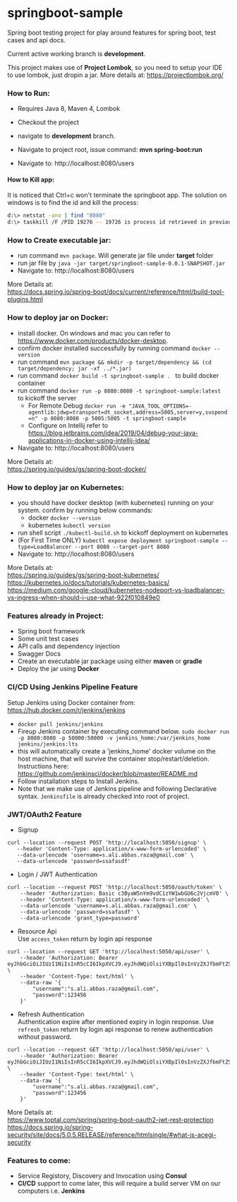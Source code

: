 
# springboot-sample
Spring boot testing project for play around features for spring boot, test cases and api docs.


Current active working branch is **development**.

This project makes use of **Project Lombok**, so you need to setup your IDE to use lombok, just dropin a jar. More details at: https://projectlombok.org/


### How to Run:
- Requires Java 8, Maven 4, Lombok
- Checkout the project
- navigate to **development** branch.
- Navigate to project root, issue command:   **mvn spring-boot:run**

- Navigate to: http://localhost:8080/users

#### How to Kill app:
It is noticed that Ctrl+c won't terminate the springboot app. The solution on windows is to find the id and kill the process:
```sh
d:\> netstat -ano | find "8080"
d:\> taskkill /F /PID 19276 -- 19726 is process id retrieved in previous step
```
### How to Create executable jar:
- run command ```mvn package```. Will generate jar file under **target** folder
- run jar file by ```java -jar target/springboot-sample-0.0.1-SNAPSHOT.jar```
- Navigate to: http://localhost:8080/users 

More Details at:
<br>https://docs.spring.io/spring-boot/docs/current/reference/html/build-tool-plugins.html

### How to deploy jar on Docker:
- install docker. On windows and mac you can refer to https://www.docker.com/products/docker-desktop.
- confirm docker installed successfully by running command ```docker --version```
- run command ```mvn package && mkdir -p target/dependency && (cd target/dependency; jar -xf ../*.jar)```
- run command ```docker build -t springboot-sample . ``` to build docker container
- run command ```docker run -p 8080:8080 -t springboot-sample:latest ``` to kickoff the server 
    - For Remote Debug ```docker run -e "JAVA_TOOL_OPTIONS=-agentlib:jdwp=transport=dt_socket,address=5005,server=y,suspend=n" -p 8080:8080 -p 5005:5005 -t springboot-sample```
    - Configure on Intellij refer to https://blog.jetbrains.com/idea/2019/04/debug-your-java-applications-in-docker-using-intellij-idea/
- Navigate to: http://localhost:8080/users 

More Details at:
<br>https://spring.io/guides/gs/spring-boot-docker/

### How to deploy jar on Kubernetes:
- you should have docker desktop (with kubernetes) running on your system. confirm by running below commands:
    - docker ```docker --version```
    - kubernetes ```kubectl version```
- run shell script ```./kubectl-build.sh``` to kickoff deployment on kubernetes
- (For First Time ONLY) ```kubectl expose deployment springboot-sample --type=LoadBalancer --port 8080 --target-port 8080``` 
- Navigate to: http://localhost:8080/users 

More Details at:
<br>https://spring.io/guides/gs/spring-boot-kubernetes/
<br>https://kubernetes.io/docs/tutorials/kubernetes-basics/
<br>https://medium.com/google-cloud/kubernetes-nodeport-vs-loadbalancer-vs-ingress-when-should-i-use-what-922f010849e0

### Features already in Project:
- Spring boot framework
- Some unit test cases
- API calls and dependency injection
- Swagger Docs
- Create an executable jar package using either **maven** or **gradle**
- Deploy the jar using **Docker**

### CI/CD Using Jenkins Pipeline Feature

Setup Jenkins using Docker container from: https://hub.docker.com/r/jenkins/jenkins
- ```docker pull jenkins/jenkins```
- Fireup Jenkins container by executing command below. ```sudo docker run -p 8080:8080 -p 50000:50000 -v jenkins_home:/var/jenkins_home jenkins/jenkins:lts```
- this will automatically create a 'jenkins_home' docker volume on the host machine, that will survive the container stop/restart/deletion. Instructions here: https://github.com/jenkinsci/docker/blob/master/README.md
- Follow installation steps to Install Jenkins. 
- Note that we make use of Jenkins pipeline and following Declarative syntax. ``Jenkinsfile`` is already checked into root of project.   	

### JWT/OAuth2 Feature
- Signup
```
curl --location --request POST 'http://localhost:5050/signup' \
   --header 'Content-Type: application/x-www-form-urlencoded' \
   --data-urlencode 'username=s.ali.abbas.raza@gmail.com' \
   --data-urlencode 'password=ssafasdf'
```   
- Login / JWT Authentication
```
curl --location --request POST 'http://localhost:5050/oauth/token' \
    --header 'Authorization: Basic c3ByaW5nYm9vdC1zYW1wbGU6c2VjcmV0' \
    --header 'Content-Type: application/x-www-form-urlencoded' \
    --data-urlencode 'username=s.ali.abbas.raza@gmail.com' \
    --data-urlencode 'password=ssafasdf' \
    --data-urlencode 'grant_type=password'
```   
- Resource Api 
<br>Use `access_token` return by login api response
```
curl --location --request GET 'http://localhost:5050/api/user' \
    --header 'Authorization: Bearer eyJhbGciOiJIUzI1NiIsInR5cCI6IkpXVCJ9.eyJhdWQiOlsiYXBpIl0sInVzZXJfbmFtZSI6InMuYWxpLmFiYmFzLnJhemFAZ21haWwuY29tIiwic2NvcGUiOlsicmVhZCIsIndyaXRlIl0sImV4cCI6MTU4NjUzNDQ2NywiYXV0aG9yaXRpZXMiOlsiQURNSU4iXSwianRpIjoiYTZiNmU1OWMtODRmZC00OTUxLTkzY2ItODMxOWFhYzE1YzY4IiwiY2xpZW50X2lkIjoic3ByaW5nYm9vdC1zYW1wbGUifQ.gZOk4E2VtePyldApXXw2qfMnNj3WUlBX19eqjPfpi9w' \
    --header 'Content-Type: text/html' \
    --data-raw '{
        "username":"s.ali.abbas.raza@gmail.com",
        "password":123456
    }'
```   
- Refresh Authentication 
<br>Authentication expire after mentioned expiry in login response. Use `refresh_token` return by login api response to renew authentication without password.
```
curl --location --request GET 'http://localhost:5050/api/user' \
    --header 'Authorization: Bearer eyJhbGciOiJIUzI1NiIsInR5cCI6IkpXVCJ9.eyJhdWQiOlsiYXBpIl0sInVzZXJfbmFtZSI6InMuYWxpLmFiYmFzLnJhemFAZ21haWwuY29tIiwic2NvcGUiOlsicmVhZCIsIndyaXRlIl0sImV4cCI6MTU4NjUzNDQ2NywiYXV0aG9yaXRpZXMiOlsiQURNSU4iXSwianRpIjoiYTZiNmU1OWMtODRmZC00OTUxLTkzY2ItODMxOWFhYzE1YzY4IiwiY2xpZW50X2lkIjoic3ByaW5nYm9vdC1zYW1wbGUifQ.gZOk4E2VtePyldApXXw2qfMnNj3WUlBX19eqjPfpi9w' \
    --header 'Content-Type: text/html' \
    --data-raw '{
        "username":"s.ali.abbas.raza@gmail.com",
        "password":123456
    }'
```   

More Details at:
<br>https://www.toptal.com/spring/spring-boot-oauth2-jwt-rest-protection
<br>https://docs.spring.io/spring-security/site/docs/5.0.5.RELEASE/reference/htmlsingle/#what-is-acegi-security

### Features to come:
- Service Registory, Discovery and Invocation using **Consul**
- **CI/CD** support to come later, this will require a build server VM on our computers i.e. **Jenkins**



